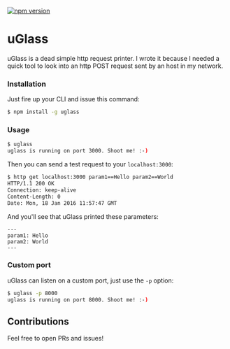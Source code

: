 [![npm version](https://badge.fury.io/js/uglass.svg)](https://badge.fury.io/js/uglass)

# uGlass
uGlass is a dead simple http request printer. I wrote it because I needed a quick tool to look into an http POST request sent by an host in my network.

### Installation
Just fire up your CLI and issue this command:

```bash
$ npm install -g uglass
```

### Usage
```bash
$ uglass
uglass is running on port 3000. Shoot me! :-)
```

Then you can send a test request to your `localhost:3000`:

```bash
$ http get localhost:3000 param1==Hello param2==World
HTTP/1.1 200 OK
Connection: keep-alive
Content-Length: 0
Date: Mon, 18 Jan 2016 11:57:47 GMT
```

And you'll see that uGlass printed these parameters:

```
---
param1: Hello
param2: World
---
```

### Custom port
uGlass can listen on a custom port, just use the `-p` option:

```bash
$ uglass -p 8000
uglass is running on port 8000. Shoot me! :-)
```

## Contributions
Feel free to open PRs and issues!
